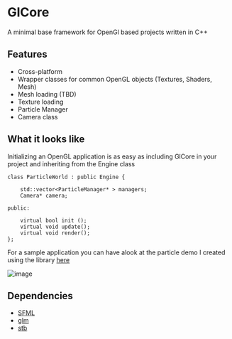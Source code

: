 # GlCore
A minimal base framework for OpenGl based projects written in C++

## Features
* Cross-platform
* Wrapper classes for common OpenGL objects (Textures, Shaders, Mesh)
* Mesh loading (TBD)
* Texture loading
* Particle Manager
* Camera class

## What it looks like
Initializing an OpenGL application is as easy as including GlCore in your project and inheriting from the Engine class

```
class ParticleWorld : public Engine {

    std::vector<ParticleManager* > managers;
	Camera* camera;

public:

    virtual bool init ();
    virtual void update();
    virtual void render();
};
```

For a sample application you can have alook at the particle demo I created using the library [here](https://github.com/pulkitjuneja/OpenGL-Particles)

 ![image](https://pulkitjuneja.github.io/portfolio/particles.gif)

## Dependencies
* [SFML](https://github.com/SFML/SFML) 
* [glm](https://github.com/g-truc/glm) 
* [stb](https://github.com/nothings/stb) 


